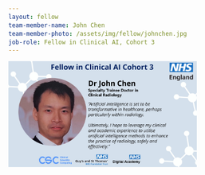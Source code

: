 ```yaml
---
layout: fellow
team-member-name: John Chen
team-member-photo: /assets/img/fellow/johnchen.jpg
job-role: Fellow in Clinical AI, Cohort 3
---
```

<img src="/assets/img/fellow/card/JCquote.jpg" alt="Alt text" style="width:75%;">
